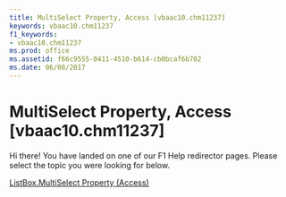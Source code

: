 ```yaml
---
title: MultiSelect Property, Access [vbaac10.chm11237]
keywords: vbaac10.chm11237
f1_keywords:
- vbaac10.chm11237
ms.prod: office
ms.assetid: f66c9555-0411-4510-b614-cb0bcaf6b702
ms.date: 06/08/2017
---
```



# MultiSelect Property, Access [vbaac10.chm11237]

Hi there! You have landed on one of our F1 Help redirector pages. Please select the topic you were looking for below.

[ListBox.MultiSelect Property (Access)](http://msdn.microsoft.com/library/7115a913-1696-03b4-c88b-0626da1d587a%28Office.15%29.aspx)

